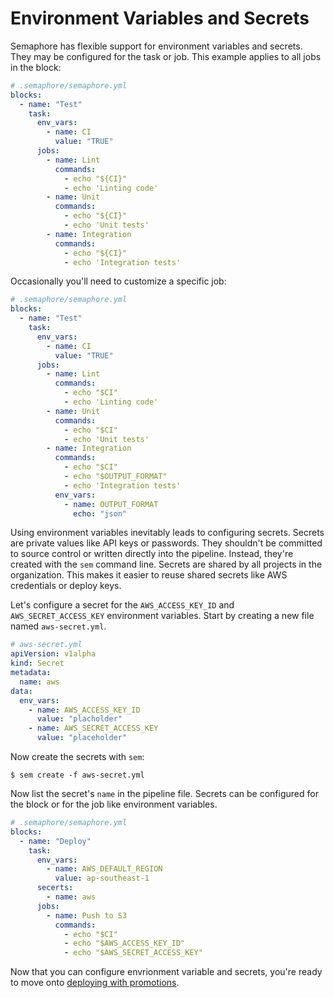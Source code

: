 # Environment Variables and Secrets

Semaphore has flexible support for environment variables and secrets.
They may be configured for the task or job. This example applies to
all jobs in the block:

```yml
# .semaphore/semaphore.yml
blocks:
  - name: "Test"
    task:
      env_vars:
        - name: CI
          value: "TRUE"
      jobs:
        - name: Lint
          commands:
            - echo "${CI}"
            - echo 'Linting code'
        - name: Unit
          commands:
            - echo "${CI}"
            - echo 'Unit tests'
        - name: Integration
          commands:
            - echo "${CI}"
            - echo 'Integration tests'
```

Occasionally you'll need to customize a specific job:

```yml
# .semaphore/semaphore.yml
blocks:
  - name: "Test"
    task:
      env_vars:
        - name: CI
          value: "TRUE"
      jobs:
        - name: Lint
          commands:
            - echo "$CI"
            - echo 'Linting code'
        - name: Unit
          commands:
            - echo "$CI"
            - echo 'Unit tests'
        - name: Integration
          commands:
            - echo "$CI"
            - echo "$OUTPUT_FORMAT"
            - echo 'Integration tests'
          env_vars:
            - name: OUTPUT_FORMAT
              echo: "json"
```

Using environment variables inevitably leads to configuring secrets.
Secrets are private values like API keys or passwords. They shouldn't
be committed to source control or written directly into the pipeline.
Instead, they're created with the `sem` command line. Secrets are
shared by all projects in the organization. This makes it easier to
reuse shared secrets like AWS credentials or deploy keys.

Let's configure a secret for the `AWS_ACCESS_KEY_ID` and
`AWS_SECRET_ACCESS_KEY` environment variables. Start by creating a new
file named `aws-secret.yml`.

```yml
# aws-secret.yml
apiVersion: v1alpha
kind: Secret
metadata:
  name: aws
data:
  env_vars:
    - name: AWS_ACCESS_KEY_ID
      value: "placholder"
    - name: AWS_SECRET_ACCESS_KEY
      value: "placeholder"
```

Now create the secrets with `sem`:

```
$ sem create -f aws-secret.yml
```

Now list the secret's `name` in the pipeline file. Secrets can be
configured for the block or for the job like environment variables.

```yml
# .semaphore/semaphore.yml
blocks:
  - name: "Deploy"
    task:
      env_vars:
        - name: AWS_DEFAULT_REGION
          value: ap-southeast-1
      secerts:
        - name: aws
      jobs:
        - name: Push to S3
          commands:
            - echo "$CI"
            - echo "$AWS_ACCESS_KEY_ID"
            - echo "$AWS_SECRET_ACCESS_KEY"
```

Now that you can configure envrionment variable and secrets, you're
ready to move onto [deploying with promotions][next].

[next]: http://placeholder.com
